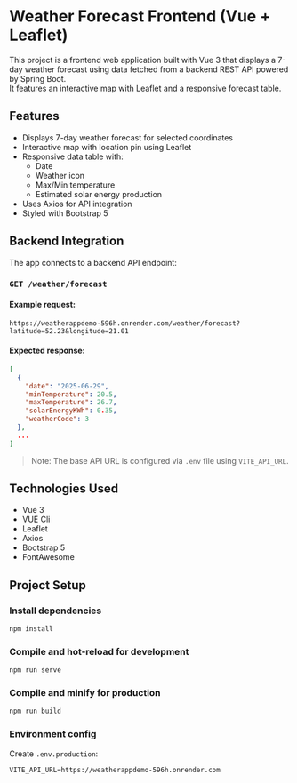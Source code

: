 # Weather Forecast Frontend (Vue + Leaflet)

This project is a frontend web application built with Vue 3 that displays a 7-day weather forecast using data fetched from a backend REST API powered by Spring Boot.  
It features an interactive map with Leaflet and a responsive forecast table.

## Features

- Displays 7-day weather forecast for selected coordinates
- Interactive map with location pin using Leaflet
- Responsive data table with:
  - Date
  - Weather icon
  - Max/Min temperature
  - Estimated solar energy production
- Uses Axios for API integration
- Styled with Bootstrap 5

## Backend Integration

The app connects to a backend API endpoint:

### `GET /weather/forecast`

#### Example request:
```
https://weatherappdemo-596h.onrender.com/weather/forecast?latitude=52.23&longitude=21.01
```

#### Expected response:
```json
[
  {
    "date": "2025-06-29",
    "minTemperature": 20.5,
    "maxTemperature": 26.7,
    "solarEnergyKWh": 0.35,
    "weatherCode": 3
  },
  ...
]
```

> Note: The base API URL is configured via `.env` file using `VITE_API_URL`.

## Technologies Used

- Vue 3
- VUE Cli
- Leaflet
- Axios
- Bootstrap 5
- FontAwesome

## Project Setup

### Install dependencies
```bash
npm install
```

### Compile and hot-reload for development
```bash
npm run serve
```

### Compile and minify for production
```bash
npm run build
```

### Environment config
Create `.env.production`:
```
VITE_API_URL=https://weatherappdemo-596h.onrender.com
```




